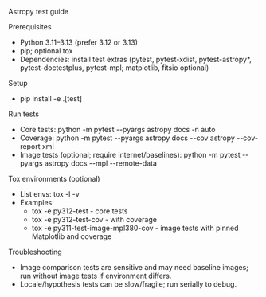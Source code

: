 Astropy test guide

Prerequisites
- Python 3.11–3.13 (prefer 3.12 or 3.13)
- pip; optional tox
- Dependencies: install test extras (pytest, pytest-xdist, pytest-astropy*, pytest-doctestplus, pytest-mpl; matplotlib, fitsio optional)

Setup
- pip install -e .[test]

Run tests
- Core tests: python -m pytest --pyargs astropy docs -n auto
- Coverage: python -m pytest --pyargs astropy docs --cov astropy --cov-report xml
- Image tests (optional; require internet/baselines): python -m pytest --pyargs astropy docs --mpl --remote-data

Tox environments (optional)
- List envs: tox -l -v
- Examples:
  - tox -e py312-test - core tests
  - tox -e py312-test-cov - with coverage
  - tox -e py311-test-image-mpl380-cov - image tests with pinned Matplotlib and coverage

Troubleshooting
- Image comparison tests are sensitive and may need baseline images; run without image tests if environment differs.
- Locale/hypothesis tests can be slow/fragile; run serially to debug.
